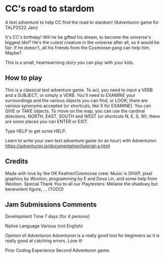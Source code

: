 # CC's road to stardom

A text adventure to help CC find the road to stardom! (Adventuron game for TALP2022 Jam)

It's CC's birthday!
Will he be gifted his dream, to become the universe's biggest idol?
He's the cutest creature in the universe after all, so it would be fair.
If he doesn't, all his friends from the Cosmoose gang can help him. Maybe?

This is a small, heartwarming story you can play with your kids.

## How to play

This is a classical text adventure game.
To act, you need to input a VERB and a SUBJECT, or simply a VERB.
You'll need to EXAMINE your surroundings and the various objects you can find, or LOOK; 
there are various synonyms accepted (or shortcuts, like X for EXAMINE).
You can GIVE or TAKE objects.
To move on the map, you can use the cardinal directions, NORTH, EAST, SOUTH and WEST 
(or shortcuts N, E, S, W); there are some places you can ENTER or EXIT.

Type HELP to get some HELP.

Learn to write your own text adventure game (in an hour) with Adventuron:
https://adventuron.io/documentation/tutorial-a.html

## Credits

Made with love by the OK Feather/Cosmoose crew. 
Music is DHXP, pixel graphics by Woolion, programming by E and Dova Lin, and some help from Woolion.
Special Thank You to all our Playtesters: Mélanie the shadowy but benevolent figure, ... (TODO)

## Jam Submissions Comments

Development Time
7 days (for 4 persons)

Native Language
Various (not English)

Opinion of Adventuron
Adventuron is a really good tool for beginners as it is really good at catching errors. Love it!

Prior Coding Experience
Second Adventuron game.

